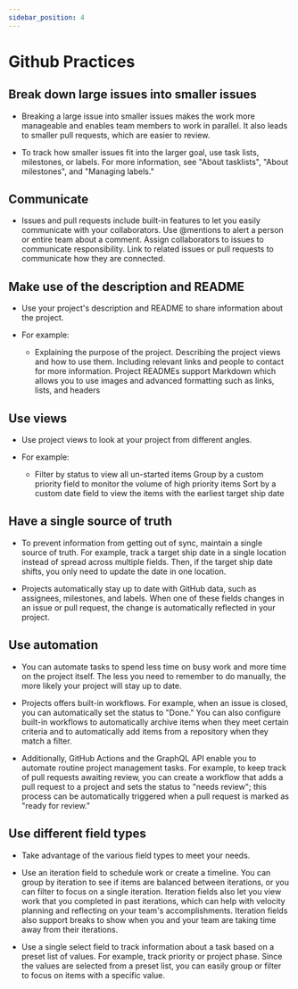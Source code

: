 ```yaml
---
sidebar_position: 4
---
```


# Github Practices

## Break down large issues into smaller issues

- Breaking a large issue into smaller issues makes the work more manageable and enables team members to work in parallel. It also leads to smaller pull requests, which are easier to review.

- To track how smaller issues fit into the larger goal, use task lists, milestones, or labels. For more information, see "About tasklists", "About milestones", and "Managing labels."

## Communicate

- Issues and pull requests include built-in features to let you easily communicate with your collaborators. Use @mentions to alert a person or entire team about a comment. Assign collaborators to issues to communicate responsibility. Link to related issues or pull requests to communicate how they are connected.

## Make use of the description and README

- Use your project's description and README to share information about the project.

- For example:

  - Explaining the purpose of the project. Describing the project views and how to use them. Including relevant links and people to contact for more information. Project READMEs support Markdown which allows you to use images and advanced formatting such as links, lists, and headers

## Use views

- Use project views to look at your project from different angles.

- For example:

  - Filter by status to view all un-started items Group by a custom priority field to monitor the volume of high priority items Sort by a custom date field to view the items with the earliest target ship date

## Have a single source of truth

- To prevent information from getting out of sync, maintain a single source of truth. For example, track a target ship date in a single location instead of spread across multiple fields. Then, if the target ship date shifts, you only need to update the date in one location.

- Projects automatically stay up to date with GitHub data, such as assignees, milestones, and labels. When one of these fields changes in an issue or pull request, the change is automatically reflected in your project.

## Use automation

- You can automate tasks to spend less time on busy work and more time on the project itself. The less you need to remember to do manually, the more likely your project will stay up to date.

- Projects offers built-in workflows. For example, when an issue is closed, you can automatically set the status to "Done." You can also configure built-in workflows to automatically archive items when they meet certain criteria and to automatically add items from a repository when they match a filter.

- Additionally, GitHub Actions and the GraphQL API enable you to automate routine project management tasks. For example, to keep track of pull requests awaiting review, you can create a workflow that adds a pull request to a project and sets the status to "needs review"; this process can be automatically triggered when a pull request is marked as "ready for review."

## Use different field types

- Take advantage of the various field types to meet your needs.

- Use an iteration field to schedule work or create a timeline. You can group by iteration to see if items are balanced between iterations, or you can filter to focus on a single iteration. Iteration fields also let you view work that you completed in past iterations, which can help with velocity planning and reflecting on your team's accomplishments. Iteration fields also support breaks to show when you and your team are taking time away from their iterations.

- Use a single select field to track information about a task based on a preset list of values. For example, track priority or project phase. Since the values are selected from a preset list, you can easily group or filter to focus on items with a specific value.
